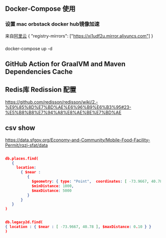 ## Docker-Compose 使用
### 设置 mac orbstack docker hub镜像加速
来自[阿里云](https://cr.console.aliyun.com/cn-hangzhou/instances/mirrors)
{
"registry-mirrors": ["https://xi1udf2u.mirror.aliyuncs.com"]
}
###
docker-compose up -d


## GitHub Action for GraalVM and Maven Dependencies Cache




## Redis库 Redission 配置

https://github.com/redisson/redisson/wiki/2.-%E9%85%8D%E7%BD%AE%E6%96%B9%E6%B3%95#23-%E5%B8%B8%E7%94%A8%E8%AE%BE%E7%BD%AE

## csv show
https://data.sfgov.org/Economy-and-Community/Mobile-Food-Facility-Permit/rqzj-sfat/data

```json

db.places.find(
   {
     location:
       { $near :
          {
            $geometry: { type: "Point",  coordinates: [ -73.9667, 40.78 ] },
            $minDistance: 1000,
            $maxDistance: 5000
          }
       }
   }
)


db.legacy2d.find(
{ location : { $near : [ -73.9667, 40.78 ], $maxDistance: 0.10 } }
)


```


